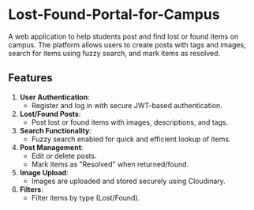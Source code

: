 # Lost-Found-Portal-for-Campus
A web application to help students post and find lost or found items on campus. The platform allows users to create posts with tags and images, search for items using fuzzy search, and mark items as resolved.

## Features
1. **User Authentication**:
   - Register and log in with secure JWT-based authentication.
2. **Lost/Found Posts**:
   - Post lost or found items with images, descriptions, and tags.
3. **Search Functionality**:
   - Fuzzy search enabled for quick and efficient lookup of items.
4. **Post Management**:
   - Edit or delete posts.
   - Mark items as "Resolved" when returned/found.
5. **Image Upload**:
   - Images are uploaded and stored securely using Cloudinary.
6. **Filters**:
   - Filter items by type (Lost/Found).
